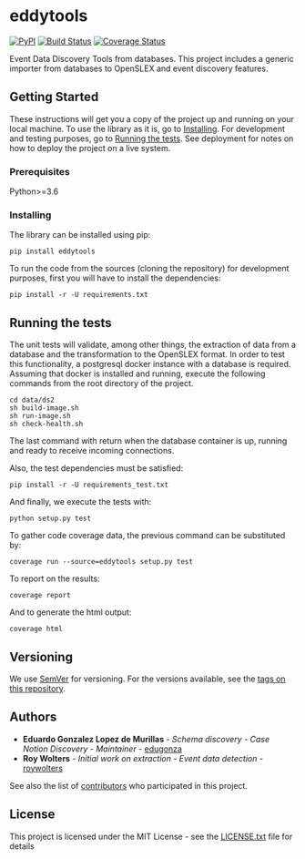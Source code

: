 # eddytools

[![PyPI](https://img.shields.io/pypi/v/eddytools.svg)](https://pypi.org/project/eddytools/) [![Build Status](https://travis-ci.org/edugonza/eddytools.svg?branch=master)](https://travis-ci.org/edugonza/eddytools) [![Coverage Status](https://img.shields.io/coveralls/github/edugonza/eddytools/master.svg)](https://coveralls.io/github/edugonza/eddytools?branch=master)

Event Data Discovery Tools from databases. This project includes a generic importer from databases to OpenSLEX and event discovery features.

## Getting Started

These instructions will get you a copy of the project up and running on your local machine. To use the library as it is,
 go to [Installing](#installing). For development and testing purposes, go to [Running the tests](#running-the-tests).
See deployment for notes on how to deploy the project on a live system.

### Prerequisites

Python>=3.6

### Installing

The library can be installed using pip:

```
pip install eddytools
```

To run the code from the sources (cloning the repository) for development purposes, first you will have to install
the dependencies:

```
pip install -r -U requirements.txt
```

## Running the tests

The unit tests will validate, among other things, the extraction of data from a database and the
transformation to the OpenSLEX format. In order to test this functionality, a postgresql docker
instance with a database is required. Assuming that docker is installed and running, execute the following commands from
the root directory of the project.

```
cd data/ds2
sh build-image.sh
sh run-image.sh
sh check-health.sh
```

The last command with return when the database container is up, running and ready to receive incoming connections.

Also, the test dependencies must be satisfied:

```
pip install -r -U requirements_test.txt
```

And finally, we execute the tests with:

```
python setup.py test
```

To gather code coverage data, the previous command can be substituted by:

```
coverage run --source=eddytools setup.py test
```

To report on the results:

```
coverage report
```

And to generate the html output:

```
coverage html
```

## Versioning

We use [SemVer](http://semver.org/) for versioning. For the versions available, see the [tags on this repository](https://github.com/edugonza/eddytools/tags).

## Authors

* **Eduardo Gonzalez Lopez de Murillas** - *Schema discovery - Case Notion Discovery - Maintainer* - [edugonza](https://github.com/edugonza)
* **Roy Wolters** - *Initial work on extraction - Event data detection* - [roywolters](https://github.com/roywolters)

See also the list of [contributors](https://github.com/edugonza/eddytools/contributors) who participated in this project.

## License

This project is licensed under the MIT License - see the [LICENSE.txt](LICENSE.txt) file for details

